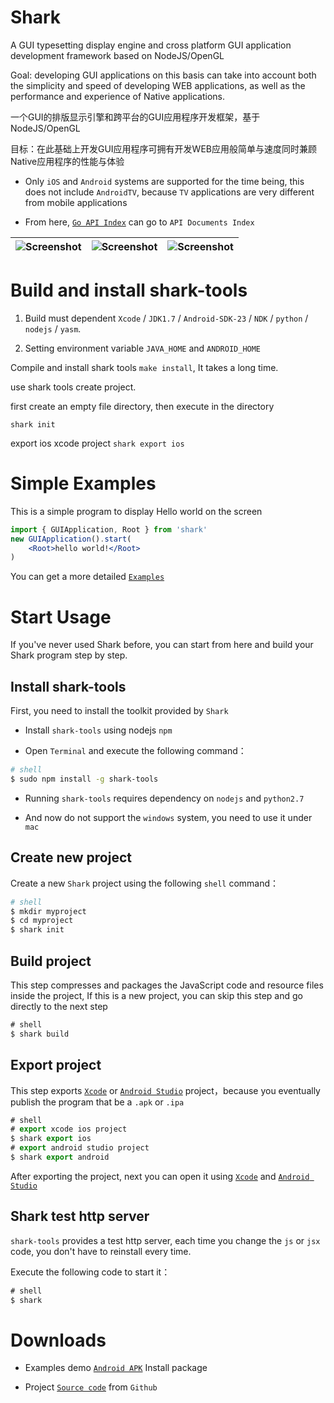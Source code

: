 Shark
===============

A GUI typesetting display engine and cross platform GUI application development framework based on NodeJS/OpenGL

Goal: developing GUI applications on this basis can take into account both the simplicity and speed of developing WEB applications, as well as the performance and experience of Native applications.

一个GUI的排版显示引擎和跨平台的GUI应用程序开发框架，基于NodeJS/OpenGL

目标：在此基础上开发GUI应用程序可拥有开发WEB应用般简单与速度同时兼顾Native应用程序的性能与体验


* Only `iOS` and `Android` systems are supported for the time being, this does not include `AndroidTV`, because `TV` applications are very different from mobile applications

* From here, [`Go API Index`](http://shark1.org/doc/) can go to `API Documents Index`

| ![Screenshot](http://shark1.org/img/0x0ss.jpg) | ![Screenshot](http://shark1.org/img/0x0ss_3.jpg) | ![Screenshot](http://shark1.org/img/0x0ss_4.jpg) |
|--|--|--|


Build and install shark-tools
===============

1. Build must dependent `Xcode` / `JDK1.7` / `Android-SDK-23` / `NDK` / `python` / `nodejs` / `yasm`.

2. Setting environment variable `JAVA_HOME` and `ANDROID_HOME`

Compile and install shark tools `make install`, It takes a long time.

use shark tools create project.

first create an empty file directory, then execute in the directory

`shark init`

export ios xcode project `shark export ios`


# Simple Examples

This is a simple program to display Hello world on the screen

```jsx
import { GUIApplication, Root } from 'shark'
new GUIApplication().start(
	<Root>hello world!</Root>
)
```

You can get a more detailed [`Examples`]

# Start Usage

If you've never used Shark before, you can start from here and build your Shark program step by step.

## Install shark-tools

First, you need to install the toolkit provided by `Shark`

* Install `shark-tools` using nodejs `npm` 

* Open `Terminal` and execute the following command：

```sh
# shell
$ sudo npm install -g shark-tools

```
	
* Running `shark-tools` requires dependency on `nodejs` and `python2.7`

* And now do not support the `windows` system, you need to use it under `mac`

## Create new project

Create a new `Shark` project using the following `shell` command：

```sh
# shell
$ mkdir myproject
$ cd myproject
$ shark init
```

## Build project

This step compresses and packages the JavaScript code and resource files inside the project,
If this is a new project, you can skip this step and go directly to the next step

```js
# shell
$ shark build
```

## Export project

This step exports [`Xcode`] or [`Android Studio`] project，because you eventually publish the program that be a `.apk` or `.ipa`

```js
# shell
# export xcode ios project
$ shark export ios
# export android studio project
$ shark export android
```

After exporting the project, next you can open it using [`Xcode`] and [`Android Studio`]

## Shark test http server

`shark-tools` provides a test http server, each time you change the `js` or `jsx` code, you don't have to reinstall every time.

Execute the following code to start it：

```js
# shell
$ shark
```

# Downloads

* Examples demo [`Android APK`] Install package

* Project [`Source code`] from `Github`


[`Examples`]: https://github.com/louis-tru/shark/tree/master/demo
[`Xcode`]: https://developer.apple.com/library/content/documentation/IDEs/Conceptual/AppDistributionGuide/ConfiguringYourApp/ConfiguringYourApp.html
[`Android Studio`]: https://developer.android.com/studio/projects/create-project.html
[`Android APK`]: https://github.com/louis-tru/shark/releases/download/v0.1.0/examples-release.apk
[`NPM`]: https://www.npmjs.com/package/shark-tools
[`Source code`]: https://github.com/louis-tru/shark
